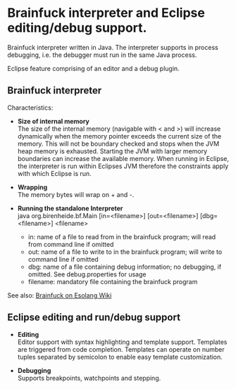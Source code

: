 # Brainfuck interpreter and Eclipse editing/debug support.

Brainfuck interpreter written in Java. The interpreter supports in process
debugging, i.e. the debugger must run in the same Java process.

Eclipse feature comprising of an editor and a debug plugin.  

## Brainfuck interpreter

Characteristics:

* **Size of internal memory**  
 The size of the internal memory (navigable with &lt; and &gt;) will increase dynamically when the memory pointer exceeds the current size of the memory. This will not be boundary checked and stops when the JVM heap memory is exhausted. Starting the JVM with larger memory boundaries can increase the available memory.
 When running in Eclipse, the interpreter is run within Eclipses JVM therefore the constraints apply with which Eclipse is run. 
 
* **Wrapping**    
 The memory bytes will wrap on + and -. 

* **Running the standalone Interpreter**  
java org.birenheide.bf.Main \[in=&lt;filename&gt;\] \[out=&lt;filename&gt;\] \[dbg=&lt;filename&gt;\] &lt;filename&gt;  
  * in: name of a file to read from in the brainfuck program; will read from command line if omitted  
  * out: name of a file to write to in the brainfuck program; will write to command line if omitted  
  * dbg: name of a file containing debug information; no debugging, if omitted. See debug.properties for usage  
  * filename: mandatory file containing the brainfuck program  


See also: [Brainfuck on Esolang Wiki](http://esolangs.org/wiki/Brainfuck)

## Eclipse editing and run/debug support
* **Editing**  
Editor support with syntax highlighting and template support. Templates are triggered from code completion.
Templates can operate on number tuples separated by semicolon to enable easy template customization.

* **Debugging**  
Supports breakpoints, watchpoints and stepping. 